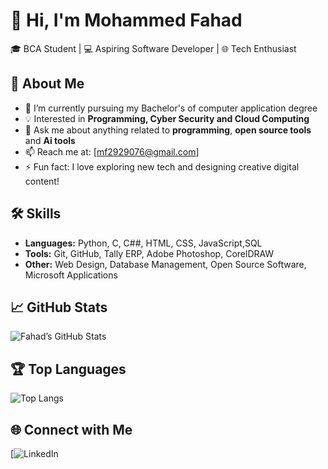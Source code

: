 # 👋 Hi, I'm Mohammed Fahad  

🎓 BCA Student | 💻 Aspiring Software Developer | 🌐 Tech Enthusiast  

## 🚀 About Me
- 🌱 I’m currently pursuing my Bachelor's of computer application degree 
- 💡 Interested in **Programming, Cyber Security and Cloud Computing**  
- 💬 Ask me about anything related to **programming**, **open source tools** and **Ai tools**  
- 📫 Reach me at: [mf2929076@gmail.com]  
- ⚡ Fun fact: I love exploring new tech and designing creative digital content!

## 🛠️ Skills
- **Languages:** Python, C, C##, HTML, CSS, JavaScript,SQL  
- **Tools:** Git, GitHub, Tally ERP, Adobe Photoshop, CorelDRAW  
- **Other:** Web Design, Database Management, Open Source Software, Microsoft Applications

## 📈 GitHub Stats
![Fahad’s GitHub Stats](https://github-readme-stats.vercel.app/api?username=mohammedfahad&show_icons=true&theme=tokyonight)

## 🏆 Top Languages
![Top Langs](https://github-readme-stats.vercel.app/api/top-langs/?username=mohammedfahad&layout=compact&theme=tokyonight)

## 🌐 Connect with Me
[![LinkedIn](https://www.linkedin.com/in/mohammedfahad786)  

